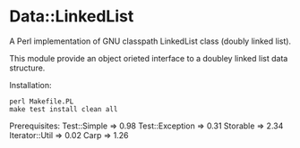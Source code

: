 Data::LinkedList
===========

A Perl implementation of GNU classpath LinkedList class (doubly linked list).

This module provide an object orieted interface to a doubley linked list data structure.

Installation:

    perl Makefile.PL
    make test install clean all

Prerequisites:
    Test::Simple    => 0.98
    Test::Exception => 0.31
    Storable        => 2.34
    Iterator::Util  => 0.02
    Carp            => 1.26
